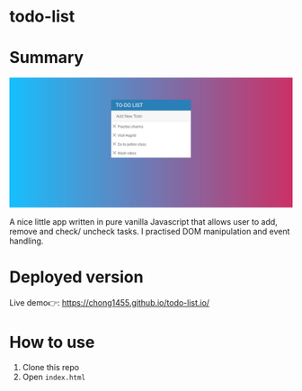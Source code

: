 # todo-list

# Summary
![Image of home](https://github.com/Chong1455/vue-portfolio/blob/master/src/assets/project5.jpg)

A nice little app written in pure vanilla Javascript that allows user to add, remove and check/ uncheck tasks. I practised DOM manipulation and event handling.

# Deployed version
Live demo👉: https://chong1455.github.io/todo-list.io/

# How to use
1. Clone this repo
2. Open `index.html`
